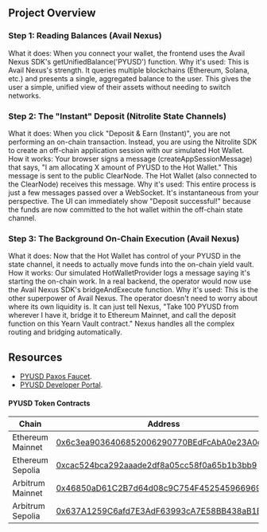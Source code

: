 ## Project Overview

### Step 1: Reading Balances (Avail Nexus)

What it does: When you connect your wallet, the frontend uses the Avail Nexus SDK's getUnifiedBalance('PYUSD') function.
Why it's used: This is Avail Nexus's strength. It queries multiple blockchains (Ethereum, Solana, etc.) and presents a single, aggregated balance to the user. This gives the user a simple, unified view of their assets without needing to switch networks.

### Step 2: The "Instant" Deposit (Nitrolite State Channels)

What it does: When you click "Deposit & Earn (Instant)", you are not performing an on-chain transaction. Instead, you are using the Nitrolite SDK to create an off-chain application session with our simulated Hot Wallet.
How it works:
Your browser signs a message (createAppSessionMessage) that says, "I am allocating X amount of PYUSD to the Hot Wallet."
This message is sent to the public ClearNode.
The Hot Wallet (also connected to the ClearNode) receives this message.
Why it's used: This entire process is just a few messages passed over a WebSocket. It's instantaneous from your perspective. The UI can immediately show "Deposit successful!" because the funds are now committed to the hot wallet within the off-chain state channel.

### Step 3: The Background On-Chain Execution (Avail Nexus)

What it does: Now that the Hot Wallet has control of your PYUSD in the state channel, it needs to actually move funds into the on-chain yield vault.
How it works:
Our simulated HotWalletProvider logs a message saying it's starting the on-chain work.
In a real backend, the operator would now use the Avail Nexus SDK's bridgeAndExecute function.
Why it's used: This is the other superpower of Avail Nexus. The operator doesn't need to worry about where its own liquidity is. It can just tell Nexus, "Take 100 PYUSD from wherever I have it, bridge it to Ethereum Mainnet, and call the deposit function on this Yearn Vault contract." Nexus handles all the complex routing and bridging automatically.

## Resources

- [PYUSD Paxos Faucet](https://faucet.paxos.com/).
- [PYUSD Developer Portal](https://linktr.ee/pyusd_dev).

#### PYUSD Token Contracts

| Chain            | Address                                                                                                                      |
| ---------------- | ---------------------------------------------------------------------------------------------------------------------------- |
| Ethereum Mainnet | [0x6c3ea9036406852006290770BEdFcAbA0e23A0e8](https://etherscan.io/address/0x6c3ea9036406852006290770bedfcaba0e23a0e8)        |
| Ethereum Sepolia | [0xcac524bca292aaade2df8a05cc58f0a65b1b3bb9](https://sepolia.etherscan.io/token/0xcac524bca292aaade2df8a05cc58f0a65b1b3bb9)  |
| Arbitrum Mainnet | [0x46850aD61C2B7d64d08c9C754F45254596696984](https://arbiscan.io/address/0x46850ad61c2b7d64d08c9c754f45254596696984)         |
| Arbitrum Sepolia | [0x637A1259C6afd7E3AdF63993cA7E58BB438aB1B1](https://sepolia.arbiscan.io/address/0x637a1259c6afd7e3adf63993ca7e58bb438ab1b1) |
